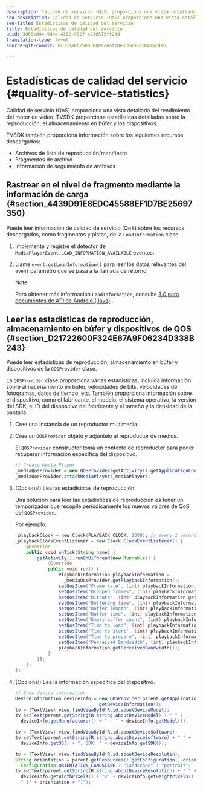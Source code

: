 ```yaml
---
description: Calidad de servicio (QoS) proporciona una vista detallada del rendimiento del motor de vídeo. TVSDK proporciona estadísticas detalladas sobre la reproducción, el almacenamiento en búfer y los dispositivos.
seo-description: Calidad de servicio (QoS) proporciona una vista detallada del rendimiento del motor de vídeo. TVSDK proporciona estadísticas detalladas sobre la reproducción, el almacenamiento en búfer y los dispositivos.
seo-title: Estadísticas de calidad del servicio
title: Estadísticas de calidad del servicio
uuid: 3d66ed44-9d4a-4162-962f-e238575ff2dd
translation-type: tm+mt
source-git-commit: bc35da8b258056809ceaf18e33bed631047bc81b

---
```



# Estadísticas de calidad del servicio {#quality-of-service-statistics}

Calidad de servicio (QoS) proporciona una vista detallada del rendimiento del motor de vídeo. TVSDK proporciona estadísticas detalladas sobre la reproducción, el almacenamiento en búfer y los dispositivos.

TVSDK también proporciona información sobre los siguientes recursos descargados:

* Archivos de lista de reproducción/manifiesto
* Fragmentos de archivo
* Información de seguimiento de archivos

## Rastrear en el nivel de fragmento mediante la información de carga {#section_4439D91E8EDC45588EF1D7BE25697350}

Puede leer información de calidad de servicio (QoS) sobre los recursos descargados, como fragmentos y pistas, de la `LoadInformation` clase.

1. Implemente y registre el detector de `MediaPlayerEvent.LOAD_INFORMATION_AVAILABLE` eventos.
1. Llame `event.getLoadInformation()` para leer los datos relevantes del `event` parámetro que se pasa a la llamada de retorno.

   >[!NOTE]
   >
   >Para obtener más información `LoadInformation`, consulte [3.0 para documentos de API de Android (Java)](https://help.adobe.com/en_US/primetime/api/psdk/javadoc3.0/index.html) .

## Leer las estadísticas de reproducción, almacenamiento en búfer y dispositivos de QOS {#section_D21722600F324E67A9F06234D338B243}

Puede leer estadísticas de reproducción, almacenamiento en búfer y dispositivos de la `QOSProvider` clase.

La `QOSProvider` clase proporciona varias estadísticas, incluida información sobre almacenamiento en búfer, velocidades de bits, velocidades de fotogramas, datos de tiempo, etc. También proporciona información sobre el dispositivo, como el fabricante, el modelo, el sistema operativo, la versión del SDK, el ID del dispositivo del fabricante y el tamaño y la densidad de la pantalla.

1. Cree una instancia de un reproductor multimedia.
1. Cree un `QOSProvider` objeto y adjúntelo al reproductor de medios.

   El `QOSProvider` constructor toma un contexto de reproductor para poder recuperar información específica del dispositivo.

   ```java
   // Create Media Player. 
   _mediaQosProvider = new QOSProvider(getActivity().getApplicationContext()); 
   _mediaQosProvider.attachMediaPlayer(_mediaPlayer);
   ```

1. (Opcional) Lea las estadísticas de reproducción.

   Una solución para leer las estadísticas de reproducción es tener un temporizador que recopile periódicamente los nuevos valores de QoS del `QOSProvider`.

   Por ejemplo:

   ```java
   _playbackClock = new Clock(PLAYBACK_CLOCK, 1000); // every 1 second 
   _playbackClockEventListener = new Clock.ClockEventListener() { 
       @Override 
       public void onTick(String name) { 
           getActivity().runOnUiThread(new Runnable() { 
               @Override 
               public void run() { 
                   PlaybackInformation playbackInformation =  
                     _mediaQosProvider.getPlaybackInformation();  
                   setQosItem("Frame rate", (int) playbackInformation.getFrameRate());  
                   setQosItem("Dropped frames", (int) playbackInformation.getDroppedFrameCount()); 
                   setQosItem("Bitrate", (int) playbackInformation.getBitrate()); 
                   setQosItem("Buffering time", (int) playbackInformation.getBufferingTime());  
                   setQosItem("Buffer length", (int) playbackInformation.getBufferLength());  
                   setQosItem("Buffer time", (int) playbackInformation.getBufferTime());  
                   setQosItem("Empty buffer count", (int) playbackInformation.getEmptyBufferCount());  
                   setQosItem("Time to load", (int) playbackInformation.getTimeToLoad());  
                   setQosItem("Time to start", (int) playbackInformation.getTimeToStart()); 
                   setQosItem("Time to prepare", (int) playbackInformation.getTimeToPrepare()); 
                   setQosItem("Perceived Bandwidth", (int) playbackInformation.getPerceivedBandwidth());   
                   playbackInformation.getPerceivedBandwidth()); 
               } 
           }); 
       }; 
   }; 
   ```

1. (Opcional) Lea la información específica del dispositivo.

   ```java
   // Show device information 
   DeviceInformation deviceInfo = new QOSProvider(parent.getApplicationContext()). 
                                  getDeviceInformation(); 
   tv = (TextView) view.findViewById(R.id.aboutDeviceModel); 
   tv.setText(parent.getString(R.string.aboutDeviceModel) + " " +  
     deviceInfo.getManufacturer() + " - " + deviceInfo.getModel()); 
   
   tv = (TextView) view.findViewById(R.id.aboutDeviceSoftware); 
   tv.setText(parent.getString(R.string.aboutDeviceSoftware) + " " +  
     deviceInfo.getOS() + ", SDK: " + deviceInfo.getSDK()); 
   
   tv = (TextView) view.findViewById(R.id.aboutDeviceResolutin); 
   String orientation = parent.getResources().getConfiguration().orientation ==  
     Configuration.ORIENTATION_LANDSCAPE ? "landscape" : "portrait"; 
   tv.setText(parent.getString(R.string.aboutDeviceResolution) + " " +  
     deviceInfo.getWidthPixels() + "x" + deviceInfo.getHeightPixels() +  
     " (" + orientation + ")"); 
   ```
